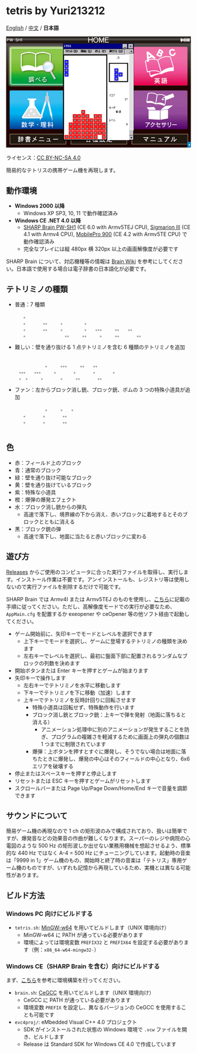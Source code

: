 # tetris by Yuri213212

[English](README.md) / [中文](README-CH.md) / **日本語**

![](image-jp.png)

ライセンス：[CC BY-NC-SA 4.0](https://creativecommons.org/licenses/by-nc-sa/4.0/)

簡易的なテトリスの携帯ゲーム機を再現します。

## 動作環境

- **Windows 2000 以降**
  - Windows XP SP3, 10, 11 で動作確認済み
- **Windows CE .NET 4.0 以降**
  - [SHARP Brain PW-SH1](https://jp.sharp/support/dictionary/product/pw-sh1.html) (CE 6.0 with Armv5TEJ CPU), [Sigmarion III](https://www.hpcfactor.com/hardware/devices/141/NTT_Do_Co_Mo/Sigmarion_III) (CE 4.1 with Armv4 CPU), [MobilePro 900](https://www.hpcfactor.com/hardware/devices/134/NEC/MobilePro_900) (CE 4.2 with Armv5TE CPU) で動作確認済み
  - 完全なプレイには縦 480px 横 320px 以上の画面解像度が必要です

SHARP Brain について、対応機種等の情報は [Brain Wiki](https://brain.fandom.com/ja) を参考にしてください。日本語で使用する場合は電子辞書の日本語化が必要です。

## テトリミノの種類

- 普通：7 種類
  ```
  　　。　　　　　　　　　　　　　　　　　　　　　　　　　　　　　　　　
  　　。　　　　。。　　　。　　　　　。　　　　　　　　　　　　　　　　
  　　。　　　　。。　　　。　　　　　。　　。。。　　　。。　　。。　　
  　　。　　　　　　　　　。。　　　。。　　　。　　　。。　　　　。。　
  ```
- 難しい：壁を通り抜ける 1 点テトリミノを含む 6 種類のテトリミノを追加
  ```
  　　　　　　　　　　　　　　　　　　　　　　　　　　　　　　
  　　　　　　　。　　　。。。　　　。。　　。。　　　　　　　
  　。。。　　。。。　　　。　　　　。　　　　。　　　　。　　
  　。　。　　　。　　　　。　　　。。　　　　。。　　　　　　
  ```
- ファン：左からブロック消し銃、ブロック銃、ボムの 3 つの特殊小道具が追加
  ```
  　　　　　　　。　　　。　　。
  　　。　　　　。　　　　。。　
  　　。　　　　。　　　　。。　
  　　　　　　　　　　　　　　　
  ```

## 色

- 赤：フィールド上のブロック
- 青：通常のブロック
- 緑：壁を通り抜け可能なブロック
- 黄：壁を通り抜けているブロック
- 紫：特殊な小道具
- 橙：爆弾の爆発エフェクト
- 水：ブロック消し銃からの弾丸
  - 高速で落下し、境界線の下から消え、赤いブロックに着地するとそのブロックとともに消える
- 黒：ブロック銃の弾
  - 高速で落下し、地面に当たると赤いブロックに変わる

## 遊び方

[Releases](../../releases) からご使用のコンピュータに合った実行ファイルを取得し、実行します。インストール作業は不要です。アンインストールも、レジストリ等は使用しないので実行ファイルを削除するだけで可能です。

SHARP Brain では Armv4I または Armv5TEJ のものを使用し、[こちら](https://brain.fandom.com/ja/wiki/%E3%82%A2%E3%83%97%E3%83%AA%E3%81%AE%E8%B5%B7%E5%8B%95%E6%96%B9%E6%B3%95)に記載の手順に従ってください。ただし、高解像度モードでの実行が必要なため、`AppMain.cfg` を配置するか exeopener や ceOpener 等の他ソフト経由で起動してください。

- ゲーム開始前に、矢印キーでモードとレベルを選択できます
  - 上下キーでモードを選択し、ゲームに登場するテトリミノの種類を決めます
  - 左右キーでレベルを選択し、最初に盤面下部に配置されるランダムなブロックの列数を決めます
- 開始ボタンまたは Enter キーを押すとゲームが始まります
- 矢印キーで操作します
  - 左右キーでテトリミノを水平に移動します
  - 下キーでテトリミノを下に移動（加速）します
  - 上キーでテトリミノを反時計回りに回転させます
    - 特殊小道具は回転せず、特殊動作を行います
    - ブロック消し銃とブロック銃：上キーで弾を発射（地面に落ちると消える）
      - アニメーション処理中に別のアニメーションが発生することを防ぎ、プログラムの複雑さを軽減するために画面上の弾丸の個数は 1 つまでに制限されています
    - 爆弾：上ボタンを押すとすぐに爆発し、そうでない場合は地面に落ちたときに爆発し、爆発の中心はそのフィールドの中心となり、6x6 エリアを破壊する
- 停止またはスペースキーを押すと停止します
- リセットまたは ESC キーを押すとゲームがリセットします
- スクロールバーまたは Page Up/Page Down/Home/End キーで音量を調節できます

## サウンドについて

簡易ゲーム機の再現なので 1 ch の矩形波のみで構成されており、扱いは簡単ですが、爆発音などの効果音の作曲が難しくなります。スーパーのレジや病院の心電図のような 500 Hz の矩形波しか出せない業務用機械を想起させるよう、標準的な 440 Hz ではなく A-4 = 500 Hz にチューニングしています。起動時の音楽は「9999 in 1」ゲーム機のもの、開始時と終了時の音楽は「テトリス」専用ゲーム機のものですが、いずれも記憶から再現しているため、実機とは異なる可能性があります。

## ビルド方法

### Windows PC 向けにビルドする

- `tetris.sh`: [MinGW-w64](https://www.mingw-w64.org/) を用いてビルドします（UNIX 環境向け）
  - MinGW-w64 に PATH が通っている必要があります
  - 環境によっては環境変数 `PREFIX32` と `PREFIX64` を設定する必要があります（例：`x86_64-w64-mingw32-`）

### Windows CE（SHARP Brain を含む）向けにビルドする

まず、[こちら](https://brain.fandom.com/ja/wiki/%E9%96%8B%E7%99%BA%E7%92%B0%E5%A2%83%E3%83%BBSDK)を参考に環境構築を行ってください。

- `brain.sh`: [CeGCC](https://max.kellermann.name/projects/cegcc/) を用いてビルドします（UNIX 環境向け）
  - CeGCC に PATH が通っている必要があります
  - 環境変数 `PREFIX` を設定し、異なるバージョンの CeGCC を使用することも可能です
- `evc4proj/`: eMbedded Visual C++ 4.0 プロジェクト
  - SDK がインストールされた状態の Windows 環境で `.vcw` ファイルを開き、ビルドします
  - Release は Standard SDK for Windows CE 4.0 で作成しています
